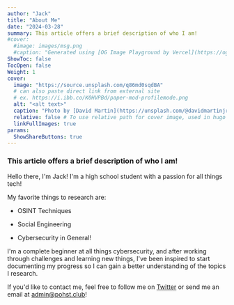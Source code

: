 ```yaml
---
author: "Jack"
title: "About Me"
date: "2024-03-28"
summary: This article offers a brief description of who I am!
#cover: 
  #image: images/msg.png
  #caption: "Generated using [OG Image Playground by Vercel](https://og-playground.vercel.app/)"
ShowToc: false
TocOpen: false
Weight: 1
cover:
  image: "https://source.unsplash.com/q86md0sqdBA"
  # can also paste direct link from external site
  # ex. https://i.ibb.co/K0HVPBd/paper-mod-profilemode.png
  alt: "<alt text>"
  caption: "Photo by [David Martin](https://unsplash.com/@davidmartinjr) on [Unsplash](https://unsplash.com/photos/cable-stayed-bridge-view-during-golden-hour-q86md0sqdBA)"
  relative: false # To use relative path for cover image, used in hugo Page-bundles
  linkFullImages: true
params:
  ShowShareButtons: true
---
```

###  This article offers a brief description of who I am! 

Hello there, I'm Jack! I'm a high school student with a passion for all things tech!

My favorite things to research are:

- OSINT Techniques 

- Social Engineering

- Cybersecurity in General!


I'm a complete beginner at all things cybersecurity, and after working through challenges and learning new things, I've been inspired to start documenting my progress so I can gain a better understanding of the topics I research. 



If you'd like to contact me, feel free to follow me on [Twitter](https://twitter.com/pohsterchild) or send me an email at [admin@pohst.club](maito:admin@pohst.club)!
